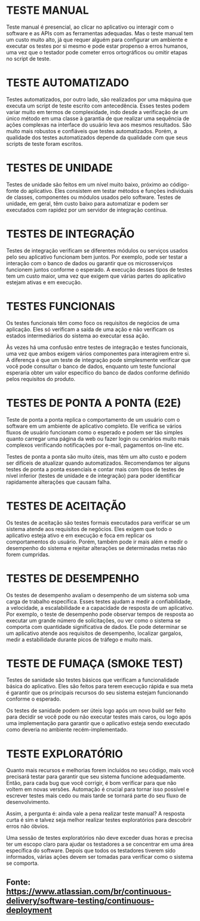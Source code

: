# TESTE MANUAL 
Teste manual é presencial, ao clicar no aplicativo ou interagir com o software e as APIs com as ferramentas adequadas. Mas o teste manual tem um custo muito alto, já que requer alguém para configurar um ambiente e executar os testes por si mesmo e pode estar propenso a erros humanos, uma vez que o testador pode cometer erros ortográficos ou omitir etapas no script de teste.

# TESTE AUTOMATIZADO
Testes automatizados, por outro lado, são realizados por uma máquina que executa um script de teste escrito com antecedência. Esses testes podem variar muito em termos de complexidade, indo desde a verificação de um único método em uma classe à garantia de que realizar uma sequência de ações complexas na interface do usuário leva aos mesmos resultados. São muito mais robustos e confiáveis que testes automatizados. Porém, a qualidade dos testes automatizados depende da qualidade com que seus scripts de teste foram escritos. 

# TESTES DE UNIDADE
Testes de unidade são feitos em um nível muito baixo, próximo ao código-fonte do aplicativo. Eles consistem em testar métodos e funções individuais de classes, componentes ou módulos usados pelo software. Testes de unidade, em geral, têm custo baixo para automatizar e podem ser executados com rapidez por um servidor de integração contínua.

# TESTES DE INTEGRAÇÃO
Testes de integração verificam se diferentes módulos ou serviços usados pelo seu aplicativo funcionam bem juntos. Por exemplo, pode ser testar a interação com o banco de dados ou garantir que os microsserviços funcionem juntos conforme o esperado. A execução desses tipos de testes tem um custo maior, uma vez que exigem que várias partes do aplicativo estejam ativas e em execução.

# TESTES FUNCIONAIS
Os testes funcionais têm como foco os requisitos de negócios de uma aplicação. Eles só verificam a saída de uma ação e não verificam os estados intermediários do sistema ao executar essa ação.

Às vezes há uma confusão entre testes de integração e testes funcionais, uma vez que ambos exigem vários componentes para interagirem entre si. A diferença é que um teste de integração pode simplesmente verificar que você pode consultar o banco de dados, enquanto um teste funcional esperaria obter um valor específico do banco de dados conforme definido pelos requisitos do produto.

# TESTES DE PONTA A PONTA (E2E)
Teste de ponta a ponta replica o comportamento de um usuário com o software em um ambiente de aplicativo completo. Ele verifica se vários fluxos de usuário funcionam como o esperado e podem ser tão simples quanto carregar uma página da web ou fazer login ou cenários muito mais complexos verificando notificações por e-mail, pagamentos on-line etc.

Testes de ponta a ponta são muito úteis, mas têm um alto custo e podem ser difíceis de atualizar quando automatizados. Recomendamos ter alguns testes de ponta a ponta essenciais e contar mais com tipos de testes de nível inferior (testes de unidade e de integração) para poder identificar rapidamente alterações que causam falha.

# TESTES DE ACEITAÇÃO
Os testes de aceitação são testes formais executados para verificar se um sistema atende aos requisitos de negócios. Eles exigem que todo o aplicativo esteja ativo e em execução e foca em replicar os comportamentos do usuário. Porém, também pode ir mais além e medir o desempenho do sistema e rejeitar alterações se determinadas metas não forem cumpridas.

# TESTES DE DESEMPENHO
Os testes de desempenho avaliam o desempenho de um sistema sob uma carga de trabalho específica. Esses testes ajudam a medir a confiabilidade, a velocidade, a escalabilidade e a capacidade de resposta de um aplicativo. Por exemplo, o teste de desempenho pode observar tempos de resposta ao executar um grande número de solicitações, ou ver como o sistema se comporta com quantidade significativa de dados. Ele pode determinar se um aplicativo atende aos requisitos de desempenho, localizar gargalos, medir a estabilidade durante picos de tráfego e muito mais.

# TESTE DE FUMAÇA (SMOKE TEST)
Testes de sanidade são testes básicos que verificam a funcionalidade básica do aplicativo. Eles são feitos para terem execução rápida e sua meta é garantir que os principais recursos do seu sistema estejam funcionando conforme o esperado.

Os testes de sanidade podem ser úteis logo após um novo build ser feito para decidir se você pode ou não executar testes mais caros, ou logo após uma implementação para garantir que o aplicativo esteja sendo executado como deveria no ambiente recém-implementado.

# TESTE EXPLORATÓRIO
Quanto mais recursos e melhorias forem incluídos no seu código, mais você precisará testar para garantir que seu sistema funcione adequadamente. Então, para cada bug que você corrigir, é bom verificar para que não voltem em novas versões. Automação é crucial para tornar isso possível e escrever testes mais cedo ou mais tarde se tornará parte do seu fluxo de desenvolvimento.

Assim, a pergunta é: ainda vale a pena realizar teste manual? A resposta curta é sim e talvez seja melhor realizar testes exploratórios para descobrir erros não óbvios.

Uma sessão de testes exploratórios não deve exceder duas horas e precisa ter um escopo claro para ajudar os testadores a se concentrar em uma área específica do software. Depois que todos os testadores tiverem sido informados, várias ações devem ser tomadas para verificar como o sistema se comporta.

## Fonte: https://www.atlassian.com/br/continuous-delivery/software-testing/continuous-deployment
